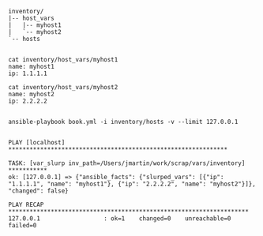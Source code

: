 	inventory/
	|-- host_vars
	|   |-- myhost1
	|   `-- myhost2
	`-- hosts


	cat inventory/host_vars/myhost1 
	name: myhost1
	ip: 1.1.1.1
	
	cat inventory/host_vars/myhost2
	name: myhost2
	ip: 2.2.2.2


    ansible-playbook book.yml -i inventory/hosts -v --limit 127.0.0.1


	PLAY [localhost] ************************************************************** 
	
	TASK: [var_slurp inv_path=/Users/jmartin/work/scrap/vars/inventory] *********** 
	ok: [127.0.0.1] => {"ansible_facts": {"slurped_vars": [{"ip": "1.1.1.1", "name": "myhost1"}, {"ip": "2.2.2.2", "name": "myhost2"}]}, "changed": false}
	
	PLAY RECAP ******************************************************************** 
	127.0.0.1                  : ok=1    changed=0    unreachable=0    failed=0   